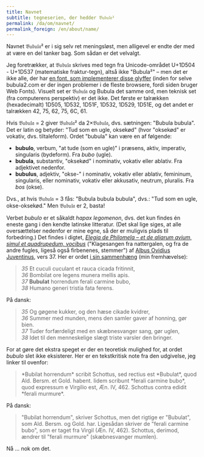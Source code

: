 ```yaml
---
title: Navnet
subtitle: tegneserien, der hedder 𝔅𝔲𝔟𝔲𝔩𝔞²
permalink: /da/om/navnet/
permalink_foreign: /en/about/name/
---
```


Navnet 𝔅𝔲𝔟𝔲𝔩𝔞² er i sig selv ret meningsløst, men alligevel er endte der med at
være en del tanker bag. Som sådan er det velvalgt.

Jeg foretrækker, at 𝔅𝔲𝔟𝔲𝔩𝔞 skrives med tegn fra Unicode-området U+1D504 -
U+1D537 (matematiske fraktur-tegn), altså ikke "Bubula²" – men det er ikke
alle, der har [en font, som implementerer disse
glyffer](http://ftp.gnu.org/gnu/freefont/ "GNU FreeFont") (inden for selve
bubula2.com er der ingen problemer i de fleste browsere, fordi siden bruger Web
Fonts). Visuelt set er 𝔅𝔲𝔟𝔲𝔩𝔞 og Bubula det samme ord, men teknisk set (fra
computerens perspektiv) er det ikke. Det første er talrækken (hexadecimalt)
1D505, 1D532, 1D51F, 1D532, 1D529, 1D51E, og det andet er talrækken 42, 75, 62,
75, 6C, 61.

Hvis 𝔅𝔲𝔟𝔲𝔩𝔞 = 2 giver 𝔅𝔲𝔟𝔲𝔩𝔞² da 2×𝔅𝔲𝔟𝔲𝔩𝔞, dvs. sætningen: "Bubula bubula". Det
er latin og betyder: "Tud som en ugle, oksekød" (hvor "oksekød" er vokativ,
dvs. tiltaleform). Ordet "bubula" kan være en af følgende:

* **bubulo**, verbum, "at tude (som en ugle)" i præsens, aktiv, imperativ,
  singularis (bydeform). Fra _bubo_ (ugle).
* **bubula**, substantiv, "oksekød" i nominativ, vokativ eller ablativ. Fra
  adjektivet nedenfor.
* **bubulus**, adjektiv, "okse-" i nominativ, vokativ eller ablativ, femininum,
  singularis, eller nominativ, vokativ eller akkusativ, neutrum, pluralis. Fra
  _bos_ (okse).

Dvs., at hvis 𝔅𝔲𝔟𝔲𝔩𝔞 = 3 fås: "Bubula bubula bubula", dvs.: "Tud som en ugle,
okse-oksekød." Men 𝔅𝔲𝔟𝔲𝔩𝔞 er 2, basta!

Verbet _bubulo_ er et såkaldt _hapax legomenon_, dvs. det kun findes én eneste
gang i den kendte latinske litteratur. (Det skal lige siges, at alle
oversættelser nedenfor er mine egne, så der er muligvis plads til forbedring.)
Det findes i digtet, [_Elegia de Philomela – et de aliarum avium, simul et
quadrupedum,
vocibus_](http://books.google.dk/books?id=PnsvQbueMvAC&amp;pg=PA279#v=onepage&amp;q&amp;f=false)
("Klagesangen fra nattergalen, og fra de andre fugles, ligeså også firbenenes,
stemmer") af [Albus Ovidius
Juventinus](http://en.wikipedia.org/wiki/Juventinus_Albius_Ovidius), vers 37.
Her er ordet [i sin
sammenhæng](http://books.google.dk/books?id=PnsvQbueMvAC&amp;pg=PA284#v=onepage&amp;q&amp;f=false)
(min fremhævelse):

> _35_ Et cuculi cuculant et rauca cicada fritinnit,  
> _36_ Bombilat ore legens munera mellis apis.  
> _37_ **Bubulat** horrendum ferali carmine bubo,  
> _38_ Humano generi tristia fata ferens.

På dansk:

> _35_ Og gøgene kukker, og den hæse cikade kvidrer,  
> _36_ Summer med munden, mens den samler gaver af honning, gør bien.  
> _37_ Tuder forfærdeligt med en skæbnesvanger sang, gør uglen,  
> _38_ Idet til den menneskelige slægt triste varsler den bringer.

For at gøre det ekstra speget er der en teoretisk mulighed for, at ordet
_bubulo_ slet ikke eksisterer. Her er en tekstkritisk note fra den udgivelse,
jeg linker til ovenfor:

> \*Bubilat horrendum\* scribit Schottus, sed rectius est \*Bubulat\*, quod
> Ald. Bersm. et Gold. habent. Iidem scribunt \*ferali carmine bubo\*, quod
> expressum e Virgilio est, Æn. IV, 462. Schottus contra edidit \*ferali
> murmure\*.

På dansk:

> "Bubilat horrendum", skriver Schottus, men det rigtige er "Bubulat", som Ald.
> Bersm. og Gold. har. Ligesådan skriver de "ferali carmine bubo", som er taget
> fra Virgil (Æn. IV, 462). Schottus, derimod, ændrer til "ferali murmure"
> (skæbnesvanger mumlen).

Nå … nok om det.
